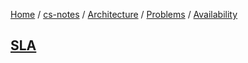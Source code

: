 [Home](https://mengxianbin.github.io) /
[cs-notes](https://mengxianbin.github.io/cs-notes/site) /
[Architecture](https://mengxianbin.github.io/cs-notes/site/Architecture) /
[Problems](https://mengxianbin.github.io/cs-notes/site/Architecture/Problems) /
[Availability](https://mengxianbin.github.io/cs-notes/site/Architecture/Problems/Availability)

## [SLA](https://mengxianbin.github.io/cs-notes/site/Architecture/Problems/Availability/SLA)
